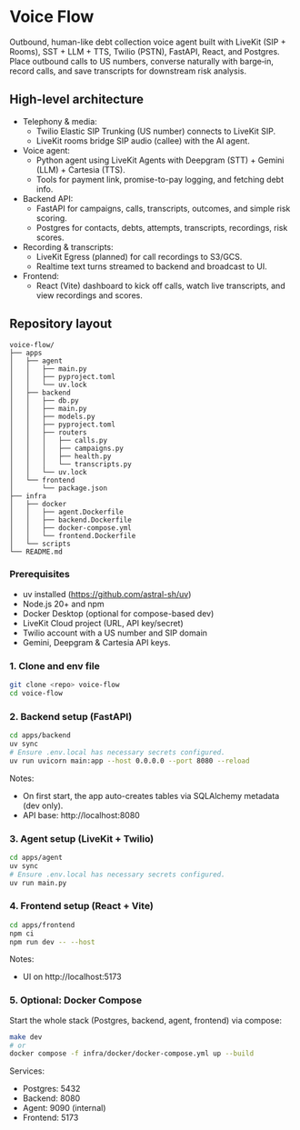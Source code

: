 # Voice Flow

Outbound, human-like debt collection voice agent built with LiveKit (SIP + Rooms), SST + LLM + TTS, Twilio (PSTN), FastAPI, React, and Postgres. Place outbound calls to US numbers, converse naturally with barge‑in, record calls, and save transcripts for downstream risk analysis.

## High-level architecture

- Telephony & media:
  - Twilio Elastic SIP Trunking (US number) connects to LiveKit SIP.
  - LiveKit rooms bridge SIP audio (callee) with the AI agent.
- Voice agent:
  - Python agent using LiveKit Agents with  Deepgram (STT) + Gemini (LLM) + Cartesia (TTS).
  - Tools for payment link, promise-to-pay logging, and fetching debt info.
- Backend API:
  - FastAPI for campaigns, calls, transcripts, outcomes, and simple risk scoring.
  - Postgres for contacts, debts, attempts, transcripts, recordings, risk scores.
- Recording & transcripts:
  - LiveKit Egress (planned) for call recordings to S3/GCS.
  - Realtime text turns streamed to backend and broadcast to UI.
- Frontend:
  - React (Vite) dashboard to kick off calls, watch live transcripts, and view recordings and scores.

## Repository layout
```
voice-flow/
├── apps
│   ├── agent
│   │   ├── main.py
│   │   ├── pyproject.toml
│   │   └── uv.lock
│   ├── backend
│   │   ├── db.py
│   │   ├── main.py
│   │   ├── models.py
│   │   ├── pyproject.toml
│   │   ├── routers
│   │   │   ├── calls.py
│   │   │   ├── campaigns.py
│   │   │   ├── health.py
│   │   │   └── transcripts.py
│   │   └── uv.lock
│   └── frontend
│       └── package.json
├── infra
│   ├── docker
│   │   ├── agent.Dockerfile
│   │   ├── backend.Dockerfile
│   │   ├── docker-compose.yml
│   │   └── frontend.Dockerfile
│   └── scripts
└── README.md
```


### Prerequisites

- uv installed (https://github.com/astral-sh/uv)
- Node.js 20+ and npm
- Docker Desktop (optional for compose-based dev)
- LiveKit Cloud project (URL, API key/secret)
- Twilio account with a US number and SIP domain
- Gemini, Deepgram & Cartesia API keys.

### 1. Clone and env file

```bash
git clone <repo> voice-flow
cd voice-flow
```

### 2. Backend setup (FastAPI)

```bash
cd apps/backend
uv sync
# Ensure .env.local has necessary secrets configured.
uv run uvicorn main:app --host 0.0.0.0 --port 8080 --reload
```

Notes:
- On first start, the app auto-creates tables via SQLAlchemy metadata (dev only).
- API base: http://localhost:8080

### 3. Agent setup (LiveKit + Twilio)

```bash
cd apps/agent
uv sync
# Ensure .env.local has necessary secrets configured.
uv run main.py
```

### 4. Frontend setup (React + Vite)

```bash
cd apps/frontend
npm ci
npm run dev -- --host
```

Notes:
- UI on http://localhost:5173

### 5. Optional: Docker Compose

Start the whole stack (Postgres, backend, agent, frontend) via compose:

```bash
make dev
# or
docker compose -f infra/docker/docker-compose.yml up --build
```

Services:
- Postgres: 5432
- Backend: 8080
- Agent: 9090 (internal)
- Frontend: 5173
